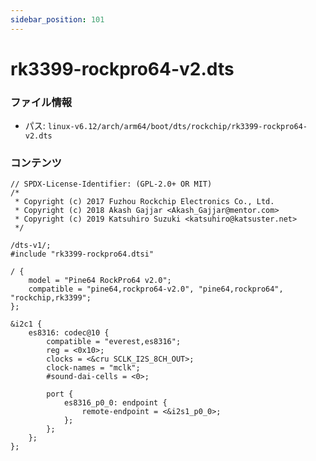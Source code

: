 ```yaml
---
sidebar_position: 101
---
```

# rk3399-rockpro64-v2.dts

### ファイル情報

- パス: `linux-v6.12/arch/arm64/boot/dts/rockchip/rk3399-rockpro64-v2.dts`

### コンテンツ

```dts
// SPDX-License-Identifier: (GPL-2.0+ OR MIT)
/*
 * Copyright (c) 2017 Fuzhou Rockchip Electronics Co., Ltd.
 * Copyright (c) 2018 Akash Gajjar <Akash_Gajjar@mentor.com>
 * Copyright (c) 2019 Katsuhiro Suzuki <katsuhiro@katsuster.net>
 */

/dts-v1/;
#include "rk3399-rockpro64.dtsi"

/ {
	model = "Pine64 RockPro64 v2.0";
	compatible = "pine64,rockpro64-v2.0", "pine64,rockpro64", "rockchip,rk3399";
};

&i2c1 {
	es8316: codec@10 {
		compatible = "everest,es8316";
		reg = <0x10>;
		clocks = <&cru SCLK_I2S_8CH_OUT>;
		clock-names = "mclk";
		#sound-dai-cells = <0>;

		port {
			es8316_p0_0: endpoint {
				remote-endpoint = <&i2s1_p0_0>;
			};
		};
	};
};

```
